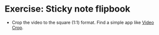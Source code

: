 # Exercise: Sticky note flipbook


- Crop the video to the square (1:1) format. Find a simple app like [Video Crop](https://itunes.apple.com/us/app/video-crop-remove-unwanted-areas/id819074891?mt=8).
